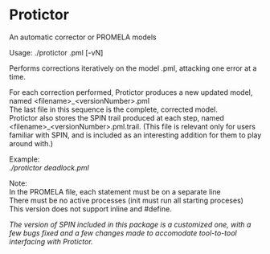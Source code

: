 # Protictor
An automatic corrector or PROMELA models

Usage: ./protictor <filename>.pml [-vN]
  
Performs corrections iteratively on the model <filename>.pml, attacking one error at a time.

For each correction performed, Protictor produces a new updated model, named \<filename\>\_\<versionNumber\>.pml  
The last file in this sequence is the complete, corrected model.  
Protictor also stores the SPIN trail produced at each step, named \<filename\>\_\<versionNumber\>.pml.trail. (This file is relevant only for users familiar with SPIN, and is included as an interesting addition for them to play around with.)  

Example:  
_./protictor deadlock.pml_

Note:  
In the PROMELA file, each statement must be on a separate line  
There must be no active processes (init must run all starting proceses)  
This version does not support inline and #define.  
  
  
_The version of SPIN included in this package is a customized one, with a few bugs fixed and a few changes made to accomodate tool-to-tool interfacing with Protictor._